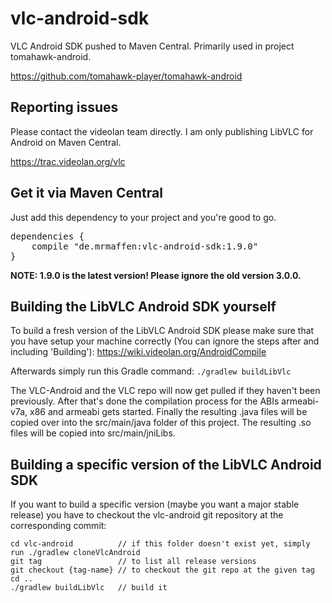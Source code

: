 vlc-android-sdk
===============

VLC Android SDK pushed to Maven Central. Primarily used in project tomahawk-android.

https://github.com/tomahawk-player/tomahawk-android
                              
Reporting issues
------------------------
Please contact the videolan team directly. I am only publishing LibVLC for Android on Maven Central.

https://trac.videolan.org/vlc

Get it via Maven Central
------------------------
Just add this dependency to your project and you're good to go.

<pre>dependencies {
    compile "de.mrmaffen:vlc-android-sdk:1.9.0"
}</pre>

**NOTE: 1.9.0 is the latest version! Please ignore the old version 3.0.0.**

Building the LibVLC Android SDK yourself
----------------------------------------

To build a fresh version of the LibVLC Android SDK please make sure that you have setup your machine correctly
(You can ignore the steps after and including 'Building'): https://wiki.videolan.org/AndroidCompile

Afterwards simply run this Gradle command:
```./gradlew buildLibVlc```
  
The VLC-Android and the VLC repo will now get pulled if they haven't been previously.
After that's done the compilation process for the ABIs armeabi-v7a, x86 and armeabi gets started.
Finally the resulting .java files will be copied over into the src/main/java folder of this project.
The resulting .so files will be copied into src/main/jniLibs.

Building a specific version of the LibVLC Android SDK       
-----------------------------------------------------

If you want to build a specific version (maybe you want a major stable release) you have to 
checkout the vlc-android git repository at the corresponding commit:
```
cd vlc-android          // if this folder doesn't exist yet, simply run ./gradlew cloneVlcAndroid
git tag                 // to list all release versions
git checkout {tag-name} // to checkout the git repo at the given tag
cd ..
./gradlew buildLibVlc   // build it        
```
